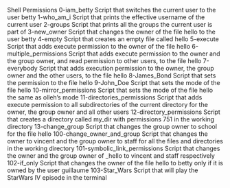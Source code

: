 Shell Permissions
0-iam_betty
Script that switches the current user to the user betty
1-who_am_i
Script that prints the effective username of the current user
2-groups
Script that prints all the groups the current user is part of
3-new_owner
Script that changes the owner of the file hello to the user betty
4-empty
Script that creates an empty file called hello
5-execute
Script that adds execute permission to the owner of the file hello
6-multiple_permissions
Script that adds execute permission to the owner and the group owner, and read permission to other users, to the file hello
7-everybody
Script that adds execution permission to the owner, the group owner and the other users, to the file hello
8-James_Bond
Script that sets the permission to the file hello
9-John_Doe
Script that sets the mode of the file hello
10-mirror_permissions
Script that sets the mode of the file hello the same as olleh’s mode
11-directories_permissions
Script that adds execute permission to all subdirectories of the current directory for the owner, the group owner and all other users
12-directory_permissions
Script that creates a directory called my_dir with permissions 751 in the working directory
13-change_group
Script that changes the group owner to school for the file hello
100-change_owner_and_group
Script that changes the owner to vincent and the group owner to staff for all the files and directories in the working directory
101-symbolic_link_permissions
Script that changes the owner and the group owner of _hello to vincent and staff respectively
102-if_only
Script that changes the owner of the file hello to betty only if it is owned by the user guillaume
103-Star_Wars
Script that will play the StarWars IV episode in the terminal
